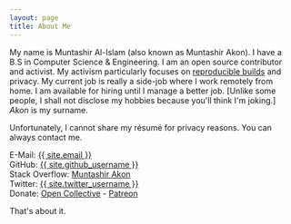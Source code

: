 ```yaml
---
layout: page
title: About Me
---
```


My name is Muntashir Al-Islam (also known as Muntashir Akon<span class="sidenote-number"></span>).
I have a B.S in Computer Science & Engineering. I am an open source contributor and activist.
My activism particularly focuses on <a href="https://reproducible-builds.org/" target="_blank" rel="noreferrer">reproducible builds</a> and privacy.
My current job is really a side-job where I work remotely from home. I am available for hiring<span class="sidenote-number"></span> until I manage a better job.
[Unlike some people, I shall not disclose my hobbies because you'll think I'm joking.]
<span class="sidenote"><em>Akon</em> is my surname.</span>

<span class="sidenote">Unfortunately, I cannot share my résumé for privacy reasons. You can always contact me.</span>

E-Mail: <a href="mailto:{{ site.email }}" itemprop="email" rel="noreferrer">{{ site.email }}</a><br>
GitHub: <a href="https://github.com/{{ site.github_username }}" rel="noreferrer">{{ site.github_username }}</a><br>
Stack Overflow: <a href="https://stackoverflow.com/users/4147849" rel="noreferrer">Muntashir Akon</a><br>
Twitter: <a href="https://twitter.com/{{ site.github_username }}" rel="noreferrer">{{ site.twitter_username }}</a><br>
Donate: <a href="https://opencollective.com/muntashir">Open Collective</a> - <a href="https://patreon.com/muntashir">Patreon</a>

That's about it.